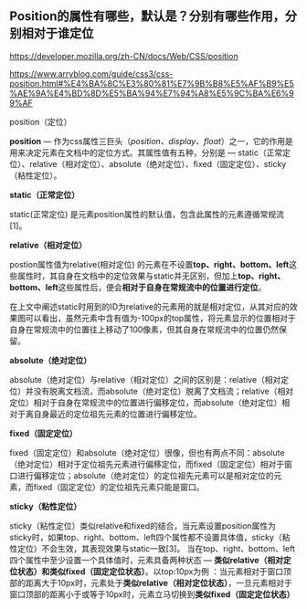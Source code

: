 ## Position的属性有哪些，默认是？分别有哪些作用，分别相对于谁定位

https://developer.mozilla.org/zh-CN/docs/Web/CSS/position

https://www.arryblog.com/guide/css3/css-position.html#%E4%BA%8C%E3%80%81%E7%9B%B8%E5%AF%B9%E5%AE%9A%E4%BD%8D%E5%BA%94%E7%94%A8%E5%9C%BA%E6%99%AF

position（定位）

**position** — 作为css属性三巨头（*position、display、float*）之一，它的作用是用来决定元素在文档中的定位方式。其属性值有五种，分别是 — static（正常定位）、relative（相对定位）、absolute（绝对定位）、fixed（固定定位）、sticky（粘性定位）。

**static（正常定位）**

static(正常定位) 是元素position属性的默认值，包含此属性的元素遵循常规流[1]。

**relative（相对定位）**

postion属性值为relative(相对定位) 的元素在不设置**top、right、bottom、left**这些属性时，其自身在文档中的定位效果与static并无区别，但加上**top、right、bottom、left**这些属性后，便会**相对于自身在常规流中的位置进行定位**。

在上文中阐述static时用到的ID为relative的元素用的就是相对定位，从其对应的效果图可以看出，虽然元素中含有值为-100px的top属性，将元素显示的位置相对于自身在常规流中的位置往上移动了100像素，但其自身在常规流中的位置仍然保留。

**absolute（绝对定位）**

absolute（绝对定位）与relative（相对定位）之间的区别是：relative（相对定位）并没有脱离文档流，而absolute（绝对定位）脱离了文档流；relative（相对定位）相对于自身在常规流中的位置进行偏移定位，而absolute（绝对定位）相对于离自身最近的定位祖先元素的位置进行偏移定位。

**fixed（固定定位）**

fixed（固定定位）和absolute（绝对定位）很像，但也有两点不同：absolute（绝对定位）相对于定位祖先元素进行偏移定位，而fixed（固定定位）相对于窗口进行偏移定位；absolute（绝对定位）的定位祖先元素可以是相对定位的元素，而fixed（固定定位）的定位祖先元素只能是窗口。

**sticky（粘性定位）**

sticky（粘性定位）类似relative和fixed的结合，当元素设置position属性为sticky时，如果top、right、bottom、left四个属性都不设置具体值，sticky（粘性定位）不会生效，其表现效果与static一致[3]。
当在top、right、bottom、left四个属性中至少设置一个具体值时，元素具备两种状态 — **类似relative（相对定位状态）和类似fixed（固定定位状态）**。以top:10px为例 ：当元素相对于窗口顶部的距离大于10px时，元素处于**类似relative（相对定位状态）**，一旦元素相对于窗口顶部的距离小于或等于10px时，元素立马切换到**类似fixed（固定定位状态）**





